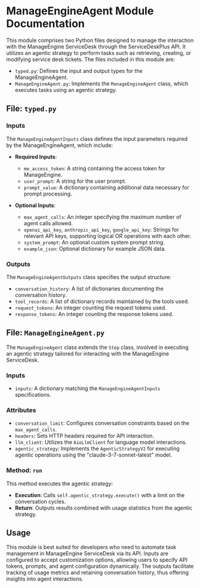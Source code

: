 # ManageEngineAgent Module Documentation

This module comprises two Python files designed to manage the interaction with the ManageEngine ServiceDesk through the ServiceDeskPlus API. It utilizes an agentic strategy to perform tasks such as retrieving, creating, or modifying service desk tickets. The files included in this module are:

- `typed.py`: Defines the input and output types for the ManageEngineAgent.
- `ManageEngineAgent.py`: Implements the `ManageEngineAgent` class, which executes tasks using an agentic strategy.

## File: `typed.py`

### Inputs

The `ManageEngineAgentInputs` class defines the input parameters required by the ManageEngineAgent, which include:

- **Required Inputs**:
  - `me_access_token`: A string containing the access token for ManageEngine.
  - `user_prompt`: A string for the user prompt.
  - `prompt_value`: A dictionary containing additional data necessary for prompt processing.

- **Optional Inputs**:
  - `max_agent_calls`: An integer specifying the maximum number of agent calls allowed.
  - `openai_api_key`, `anthropic_api_key`, `google_api_key`: Strings for relevant API keys, supporting logical OR operations with each other.
  - `system_prompt`: An optional custom system prompt string.
  - `example_json`: Optional dictionary for example JSON data.

### Outputs

The `ManageEngineAgentOutputs` class specifies the output structure:

- `conversation_history`: A list of dictionaries documenting the conversation history.
- `tool_records`: A list of dictionary records maintained by the tools used.
- `request_tokens`: An integer counting the request tokens used.
- `response_tokens`: An integer counting the response tokens used.

## File: `ManageEngineAgent.py`

The `ManageEngineAgent` class extends the `Step` class, involved in executing an agentic strategy tailored for interacting with the ManageEngine ServiceDesk. 

### Inputs

- `inputs`: A dictionary matching the `ManageEngineAgentInputs` specifications.

### Attributes

- `conversation_limit`: Configures conversation constraints based on the `max_agent_calls`.
- `headers`: Sets HTTP headers required for API interaction.
- `llm_client`: Utilizes the `AioLlmClient` for language model interactions.
- `agentic_strategy`: Implements the `AgenticStrategyV2` for executing agentic operations using the "claude-3-7-sonnet-latest" model.

### Method: `run`

This method executes the agentic strategy:

- **Execution**: Calls `self.agentic_strategy.execute()` with a limit on the conversation cycles.
- **Return**: Outputs results combined with usage statistics from the agentic strategy.

## Usage

This module is best suited for developers who need to automate task management in ManageEngine ServiceDesk via its API. Inputs are configured to accept customization options, allowing users to specify API tokens, prompts, and agent configuration dynamically. The outputs facilitate tracking of usage metrics and retaining conversation history, thus offering insights into agent interactions.
